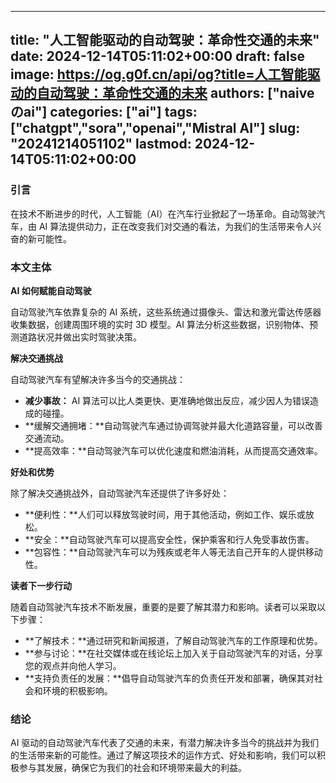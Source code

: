 
---
title: "人工智能驱动的自动驾驶：革命性交通的未来"
date: 2024-12-14T05:11:02+00:00
draft: false
image: https://og.g0f.cn/api/og?title=人工智能驱动的自动驾驶：革命性交通的未来
authors: ["naiveのai"]
categories: ["ai"]
tags: ["chatgpt","sora","openai","Mistral AI"]
slug: "20241214051102"
lastmod: 2024-12-14T05:11:02+00:00
---
### 引言

在技术不断进步的时代，人工智能（AI）在汽车行业掀起了一场革命。自动驾驶汽车，由 AI 算法提供动力，正在改变我们对交通的看法，为我们的生活带来令人兴奋的新可能性。

### 本文主体

**AI 如何赋能自动驾驶**

自动驾驶汽车依靠复杂的 AI 系统，这些系统通过摄像头、雷达和激光雷达传感器收集数据，创建周围环境的实时 3D 模型。AI 算法分析这些数据，识别物体、预测道路状况并做出实时驾驶决策。

**解决交通挑战**

自动驾驶汽车有望解决许多当今的交通挑战：

* **减少事故：** AI 算法可以比人类更快、更准确地做出反应，减少因人为错误造成的碰撞。
* **缓解交通拥堵：**自动驾驶汽车通过协调驾驶并最大化道路容量，可以改善交通流动。
* **提高效率：**自动驾驶汽车可以优化速度和燃油消耗，从而提高交通效率。

**好处和优势**

除了解决交通挑战外，自动驾驶汽车还提供了许多好处：

* **便利性：**人们可以释放驾驶时间，用于其他活动，例如工作、娱乐或放松。
* **安全：**自动驾驶汽车可以提高安全性，保护乘客和行人免受事故伤害。
* **包容性：**自动驾驶汽车可以为残疾或老年人等无法自己开车的人提供移动性。

**读者下一步行动**

随着自动驾驶汽车技术不断发展，重要的是要了解其潜力和影响。读者可以采取以下步骤：

* **了解技术：**通过研究和新闻报道，了解自动驾驶汽车的工作原理和优势。
* **参与讨论：**在社交媒体或在线论坛上加入关于自动驾驶汽车的对话，分享您的观点并向他人学习。
* **支持负责任的发展：**倡导自动驾驶汽车的负责任开发和部署，确保其对社会和环境的积极影响。

### 结论

AI 驱动的自动驾驶汽车代表了交通的未来，有潜力解决许多当今的挑战并为我们的生活带来新的可能性。通过了解这项技术的运作方式、好处和影响，我们可以积极参与其发展，确保它为我们的社会和环境带来最大的利益。